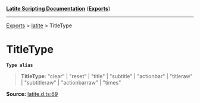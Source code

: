 [**Latite Scripting Documentation**](../../README.md) ([**Exports**](../../exports.md))

---

[Exports](../../exports.md) > [latite](../index.md) > TitleType

# TitleType

**`Type alias`**

> **TitleType**: "clear" \| "reset" \| "title" \| "subtitle" \| "actionbar" \| "titleraw" \| "subtitleraw" \| "actionbarraw" \| "times"

**Source:** [latite.d.ts:69](https://github.com/LatiteScripting/latitescripting.github.io/blob/bc670e2/definitions/latite.d.ts#L69)
